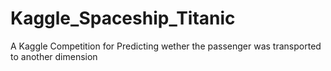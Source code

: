 # Kaggle_Spaceship_Titanic
A Kaggle Competition for Predicting wether the passenger was transported to another dimension
